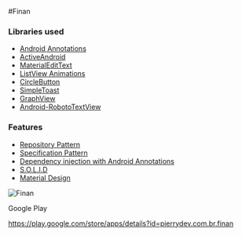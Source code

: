 #Finan

### Libraries used
* [Android Annotations](https://github.com/excilys/androidannotations)
* [ActiveAndroid](https://github.com/pardom/ActiveAndroid)
* [MaterialEditText](https://github.com/rengwuxian/MaterialEditText)
* [ListView Animations](https://github.com/nhaarman/ListViewAnimations)
* [CircleButton](https://github.com/markushi/android-circlebutton)
* [SimpleToast](https://github.com/Pierry/SimpleToast)
* [GraphView](http://www.android-graphview.org/)
* [Android-RobotoTextView](https://github.com/johnkil/Android-RobotoTextView)

### Features
* [Repository Pattern](http://blog.lowendahl.net/data-access/the-repository-pattern-explained-and-implemented/)
* [Specification Pattern](http://martinfowler.com/apsupp/spec.pdf)
* [Dependency injection with Android Annotations](https://github.com/excilys/androidannotations/wiki/Enhance-custom-classes)
* [S.O.L.I.D](http://butunclebob.com/ArticleS.UncleBob.PrinciplesOfOod)
* [Material Design](http://www.google.com/design/spec/material-design/introduction.html)

![Finan](http://pierrydev.com/finan/image.png "Finan")


Google Play

https://play.google.com/store/apps/details?id=pierrydev.com.br.finan
